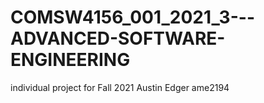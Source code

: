# COMSW4156_001_2021_3---ADVANCED-SOFTWARE-ENGINEERING
individual project for Fall 2021
Austin Edger
ame2194
